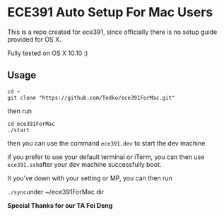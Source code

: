 # ECE391 Auto Setup For Mac Users


This is a repo created for ece391, since officially there is no setup guide provided for OS X. 

Fully tested on OS X 10.10 :)
## Usage

```fish
cd ~
git clone "https://github.com/Tedko/ece391ForMac.git"
```
then run 

```fish
cd ece391ForMac
./start
```

then you can use the command ```ece391.dev``` to start the dev machine


if you prefer to use your default terminal or iTerm, you can then use
```ece391.ssh```after your dev machine successfully boot.


It you've down with your setting or MP, you can then run 

```./sync```under ~/ece391ForMac dir





**Special Thanks for our TA Fei Deng**
